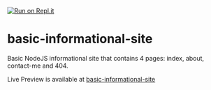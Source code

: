 [![Run on Repl.it](https://repl.it/badge/github/nickmwangemi/basic-informational-site)](https://repl.it/github/nickmwangemi/basic-informational-site)

# basic-informational-site

Basic NodeJS informational site that contains 4 pages: index, about, contact-me and 404.

Live Preview is available at [basic-informational-site](https://basic-informational-site.nickmwangemi.repl.co/)
